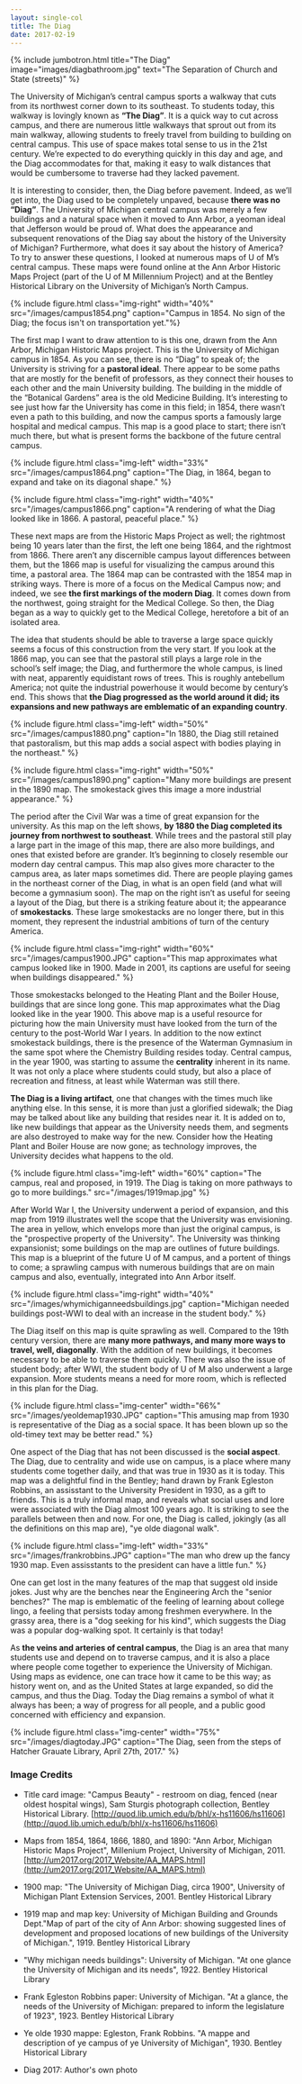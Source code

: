 ```yaml
---
layout: single-col
title: The Diag
date: 2017-02-19
---
```

{% include jumbotron.html
title="The Diag"
image="images/diagbathroom.jpg"
text="The Separation of Church and State (streets)" %}

The University of Michigan’s central campus sports a walkway that cuts from its northwest corner down to its southeast. To students today, this walkway is lovingly known as **“The Diag”**. It is a quick way to cut across campus, and there are numerous little walkways that sprout out from its main walkway, allowing students to freely travel from building to building on central campus. This use of space makes total sense to us in the 21st century. We’re expected to do everything quickly in this day and age, and the Diag accommodates for that, making it easy to walk distances that would be cumbersome to traverse had they lacked pavement.

It is interesting to consider, then, the Diag before pavement. Indeed, as we’ll get into, the Diag used to be completely unpaved, because **there was no “Diag”**. The University of Michigan central campus was merely a few buildings and a natural space when it moved to Ann Arbor, a yeoman ideal that Jefferson would be proud of. What does the appearance and subsequent renovations of the Diag say about the history of the University of Michigan? Furthermore, what does it say about the history of America? To try to answer these questions, I looked at numerous maps of U of M’s central campus. These maps were found online at the Ann Arbor Historic Maps Project (part of the U of M Millennium Project) and at the Bentley Historical Library on the University of Michigan’s North Campus.

 {% include figure.html class="img-right" width="40%" src="/images/campus1854.png" caption="Campus in 1854. No sign of the Diag; the focus isn't on transportation yet."%}

The first map I want to draw attention to is this one, drawn from the Ann Arbor, Michigan Historic Maps project. This is the University of Michigan campus in 1854. As you can see, there is no “Diag” to speak of; the University is striving for a **pastoral ideal**. There appear to be some paths that are mostly for the benefit of professors, as they connect their houses to each other and the main University building. The building in the middle of the “Botanical Gardens” area is the old Medicine Building. It’s interesting to see just how far the University has come in this field; in 1854, there wasn’t even a path to this building, and now the campus sports a famously large hospital and medical campus. This map is a good place to start; there isn’t much there, but what is present forms the backbone of the future central campus.

 {% include figure.html class="img-left" width="33%" src="/images/campus1864.png" caption="The Diag, in 1864, began to expand and take on its diagonal shape." %}
 
 {% include figure.html class="img-right" width="40%" src="/images/campus1866.png" caption="A rendering of what the Diag looked like in 1866. A pastoral, peaceful place." %}

These next maps are from the Historic Maps Project as well; the rightmost being 10 years later than the first, the left one being 1864, and the rightmost from 1866. There aren’t any discernible campus layout differences between them, but the 1866 map is useful for visualizing the campus around this time, a pastoral area. The 1864 map can be contrasted with the 1854 map in striking ways. There is more of a focus on the Medical Campus now; and indeed, we see **the first markings of the modern Diag**. It comes down from the northwest, going straight for the Medical College. So then, the Diag began as a way to quickly get to the Medical College, heretofore a bit of an isolated area.

The idea that students should be able to traverse a large space quickly seems a focus of this construction from the very start. If you look at the 1866 map, you can see that the pastoral still plays a large role in the school’s self image; the Diag, and furthermore the whole campus, is lined with neat, apparently equidistant rows of trees. This is roughly antebellum America; not quite the industrial powerhouse it would become by century’s end. This shows that **the Diag progressed as the world around it did; its expansions and new pathways are emblematic of an expanding country**.

 {% include figure.html class="img-left" width="50%" src="/images/campus1880.png" caption="In 1880, the Diag still retained that pastoralism, but this map adds a social aspect with bodies playing in the northeast." %}
 
 {% include figure.html class="img-right" width="50%" src="/images/campus1890.png" caption="Many more buildings are present in the 1890 map. The smokestack gives this image a more industrial appearance." %}

The period after the Civil War was a time of great expansion for the university. As this map on the left shows, **by 1880 the Diag completed its journey from northwest to southeast**. While trees and the pastoral still play a large part in the image of this map, there are also more buildings, and ones that existed before are grander. It’s beginning to closely resemble our modern day central campus. This map also gives more character to the campus area, as later maps sometimes did. There are people playing games in the northeast corner of the Diag, in what is an open field (and what will become a gymnasium soon). The map on the right isn’t as useful for seeing a layout of the Diag, but there is a striking feature about it; the appearance of **smokestacks**. These large smokestacks are no longer there, but in this moment, they represent the industrial ambitions of turn of the century America.

 {% include figure.html class="img-right" width="60%" src="/images/campus1900.JPG" caption="This map approximates what campus looked like in 1900. Made in 2001, its captions are useful for seeing when buildings disappeared." %}

Those smokestacks belonged to the Heating Plant and the Boiler House, buildings that are since long gone. This map approximates what the Diag looked like in the year 1900. This above map is a useful resource for picturing how the main University must have looked from the turn of the century to the post-World War I years. In addition to the now extinct smokestack buildings, there is the presence of the Waterman Gymnasium in the same spot where the Chemistry Building resides today. Central campus, in the year 1900, was starting to assume the **centrality** inherent in its name. It was not only a place where students could study, but also a place of recreation and fitness, at least while Waterman was still there. 

**The Diag is a living artifact**, one that changes with the times much like anything else. In this sense, it is more than just a glorified sidewalk; the Diag may be talked about like any building that resides near it. It is added on to, like new buildings that appear as the University needs them, and segments are also destroyed to make way for the new. Consider how the Heating Plant and Boiler House are now gone; as technology improves, the University decides what happens to the old.

{% include figure.html class="img-left" width="60%" caption="The campus, real and proposed, in 1919. The Diag is taking on more pathways to go to more buildings." src="/images/1919map.jpg" %}

After World War I, the University underwent a period of expansion, and this map from 1919 illustrates well the scope that the University was envisioning. The area in yellow, which envelops more than just the original campus, is the "prospective property of the University". The University was thinking expansionist; some buildings on the map are outlines of future buildings. This map is a blueprint of the future U of M campus, and a portent of things to come; a sprawling campus with numerous buildings that are on main campus and also, eventually, integrated into Ann Arbor itself. 

{% include figure.html class="img-right" width="40%" src="/images/whymichiganneedsbuildings.jpg" caption="Michigan needed buildings post-WWI to deal with an increase in the student body." %}

The Diag itself on this map is quite sprawling as well. Compared to the 19th century version, there are **many more pathways, and many more ways to travel, well, diagonally**. With the addition of new buildings, it becomes necessary to be able to traverse them quickly. There was also the issue of student body; after WWI, the student body of U of M also underwent a large expansion. More students means a need for more room, which is reflected in this plan for the Diag.

{% include figure.html class="img-center" width="66%" src="/images/yeoldemap1930.JPG" caption="This amusing map from 1930 is representative of the Diag as a social space. It has been blown up so the old-timey text may be better read." %}

One aspect of the Diag that has not been discussed is the **social aspect**. The Diag, due to centrality and wide use on campus, is a place where many students come together daily, and that was true in 1930 as it is today. This map was a delightful find in the Bentley; hand drawn by Frank Egleston Robbins, an assisstant to the University President in 1930, as a gift to friends. This is a truly informal map, and reveals what social uses and lore were associated with the Diag almost 100 years ago. It is striking to see the parallels between then and now. For one, the Diag is called, jokingly (as all the definitions on this map are), "ye olde diagonal walk". 

{% include figure.html class="img-left" width="33%" src="/images/frankrobbins.JPG" caption="The man who drew up the fancy 1930 map. Even assisstants to the president can have a little fun." %}

One can get lost in the many features of the map that suggest old inside jokes. Just why are the benches near the Engineering Arch the "senior benches?" The map is emblematic of the feeling of learning about college lingo, a feeling that persists today among freshmen everywhere. In the grassy area, there is a "dog seeking for his kind", which suggests the Diag was a popular dog-walking spot. It certainly is that today!

As **the veins and arteries of central campus**, the Diag is an area that many students use and depend on to traverse campus, and it is also a place where people come together to experience the University of Michigan. Using maps as evidence, one can trace how it came to be this way; as history went on, and as the United States at large expanded, so did the campus, and thus the Diag. Today the Diag remains a symbol of what it always has been; a way of progress for all people, and a public good concerned with efficiency and expansion.

{% include figure.html class="img-center" width="75%" src="/images/diagtoday.JPG" caption="The Diag, seen from the steps of Hatcher Grauate Library, April 27th, 2017." %}

### Image Credits

- Title card image: "Campus Beauty" - restroom on diag, fenced (near oldest hospital wings), Sam Sturgis photograph collection, Bentley Historical Library. [http://quod.lib.umich.edu/b/bhl/x-hs11606/hs11606](http://quod.lib.umich.edu/b/bhl/x-hs11606/hs11606)

- Maps from 1854, 1864, 1866, 1880, and 1890: "Ann Arbor, Michigan Historic Maps Project", Millenium Project, University of Michigan, 2011. [http://um2017.org/2017_Website/AA_MAPS.html](http://um2017.org/2017_Website/AA_MAPS.html)

- 1900 map: "The University of Michigan Diag, circa 1900", University of Michigan Plant Extension Services, 2001. Bentley Historical Library

- 1919 map and map key: University of Michigan Building and Grounds Dept."Map of part of the city of Ann Arbor: showing suggested lines of development and proposed locations of new buildings of the University of Michigan.", 1919. Bentley Historical Library

- "Why michigan needs buildings": University of Michigan. "At one glance the University of Michigan and its needs", 1922. Bentley Historical Library

- Frank Egleston Robbins paper: University of Michigan. "At a glance, the needs of the University of Michigan: prepared to inform the legislature of 1923", 1923. Bentley Historical Library

- Ye olde 1930 mappe: Egleston, Frank Robbins. "A mappe and description of ye campus of ye University of Michigan", 1930. Bentley Historical Library

- Diag 2017: Author's own photo


 
